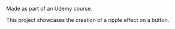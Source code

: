 Made as part of an Udemy course.

This project showcases the creation of a ripple effect on a button.

